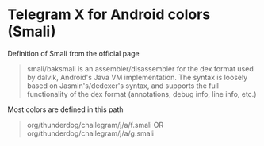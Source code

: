 # Telegram X for Android colors (Smali)
<p>Definition of Smali from the official page</p>
<blockquote>
<p>smali/baksmali is an assembler/disassembler for the dex format used by dalvik, Android's Java VM implementation. The syntax is loosely based on Jasmin's/dedexer's syntax, and supports the full functionality of the dex format (annotations, debug info, line info, etc.)</p>
</blockquote>
<p>Most colors are defined in this path</p>
<blockquote>
org/thunderdog/challegram/j/a/f.smali OR org/thunderdog/challegram/j/a/g.smali
</blockquote>
  
  
